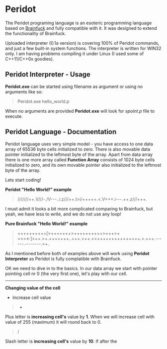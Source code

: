 Peridot
=======

The Peridot programing language is an esoteric programming language based on [Brainfuck](http://en.wikipedia.org/wiki/Brainfuck) and fully compatible with it.
It was designed to extend the functionality of Brainfuck.

Uploaded interpreter (0.1a version) is covering 100% of Peridot commands, and just a few built-in system functions. The interpreter is written for WIN32 only. I am having problems compiling it under Linux (I used some of C++11/C++0x goodies).

Peridot Interpreter - Usage
---------------------------

**Peridot.exe** can be started using filename as argument or using no arguments like so:

> Peridot.exe hello_world.p

When no arguments are provided **Peridot.exe** will look for *spoint.p* file to execute.

Peridot Language - Documentation
--------------------------------

Peridot language uses very simple model - you have access to one data array of 65536 byte cells initialized to zero. There is also movable data pointer initialized to the leftmost byte of the array.
Apart from data array there is one more array called **Function Array** consists of 1024 byte cells initialized to zero, and its own movable pointer also initialized to the leftmost byte of the array.

Lets start coding!

**Peridot "Hello World!" example**

> ///////++.V///-./V---..i.z///++.I>i/+++++.<.V+++.i---.\++.z///+++.

I must admit it looks a bit more complicated comparing to Brainfuck, but yeah, we have less to write, and we do not use any loop!

**Pure Brainfuck "Hello World!" example**

> ++++++++++[>+++++++>++++++++++>+++>+<<<<-]>++.>+.+++++++..+++.>++.<<+++++++++++++++.>.+++.------.--------.>+.

As I mentioned before both of examples above will work using **Peridot Interpreter** as Peridot is fully complatible with Brainfuck.

OK we need to dive in to the basics. In our data array we start with pointer pointing cell nr 0 (the very first one), let's play with our cell.
______________________________
**Changing value of the cell**
* Increase cell value

> +

Plus letter is **increasing cell's** value by **1**. When we will increase cell with value of 255 (maximum) it will round back to 0.

> /

Slash letter is **increasing cell's** value by **10**. If after the
